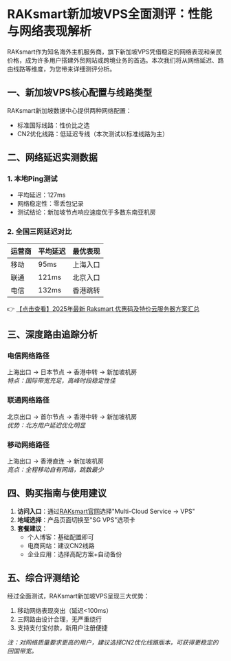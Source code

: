 # RAKsmart新加坡VPS全面测评：性能与网络表现解析

RAKsmart作为知名海外主机服务商，旗下新加坡VPS凭借稳定的网络表现和亲民价格，成为许多用户搭建外贸网站或跨境业务的首选。本次我们将从网络延迟、路由线路等维度，为您带来详细测评分析。

## 一、新加坡VPS核心配置与线路类型

RAKsmart新加坡数据中心提供两种网络配置：
- 标准国际线路：性价比之选
- CN2优化线路：低延迟专线（本次测试以标准线路为主）

## 二、网络延迟实测数据

### 1. 本地Ping测试
- 平均延迟：127ms
- 网络稳定性：零丢包记录
- 测试结论：新加坡节点响应速度优于多数东南亚机房

### 2. 全国三网延迟对比
| 运营商 | 平均延迟 | 最优表现 |
|--------|----------|----------|
| 移动   | 95ms     | 上海入口 |
| 联通   | 121ms    | 北京入口 |
| 电信   | 132ms    | 香港跳转 |

👉 [【点击查看】2025年最新 Raksmart 优惠码及特价云服务器方案汇总](https://bit.ly/raksmart)

## 三、深度路由追踪分析

### 电信网络路径
上海出口 → 日本节点 → 香港中转 → 新加坡机房  
*特点：国际带宽充足，高峰时段稳定性佳*

### 联通网络路径
北京出口 → 首尔节点 → 香港中转 → 新加坡机房  
*优势：北方用户延迟优化明显*

### 移动网络路径
上海出口 → 香港直连 → 新加坡机房  
*亮点：全程移动自有网络，跳数最少*

## 四、购买指南与使用建议

1. **访问入口**：通过[RAKsmart官网](https://bit.ly/raksmart)选择"Multi-Cloud Service → VPS"
2. **地域选择**：产品页面切换至"SG VPS"选项卡
3. **套餐建议**：
   - 个人博客：基础配置即可
   - 电商网站：建议CN2线路
   - 企业应用：选择高配方案+自动备份

## 五、综合评测结论

经过全面测试，RAKsmart新加坡VPS呈现三大优势：
1. 移动网络表现突出（延迟<100ms）
2. 三网路由设计合理，无严重绕行
3. 支持支付宝付款，新用户注册便捷

*注：对网络质量要求更高的用户，建议选择CN2优化线路版本，可获得更稳定的回国带宽。*